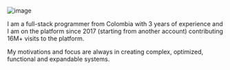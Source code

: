 ![image](https://github.com/RenKa0/RenKa0/assets/119909665/bf52238b-cf59-4ddc-9ddb-3eb4a6c2c266)

I am a full-stack programmer from Colombia with 3 years of experience and I am on the platform since 2017 (starting from another account) contributing 16M+ visits to the platform.

My motivations and focus are always in creating complex, optimized, functional and expandable systems.
